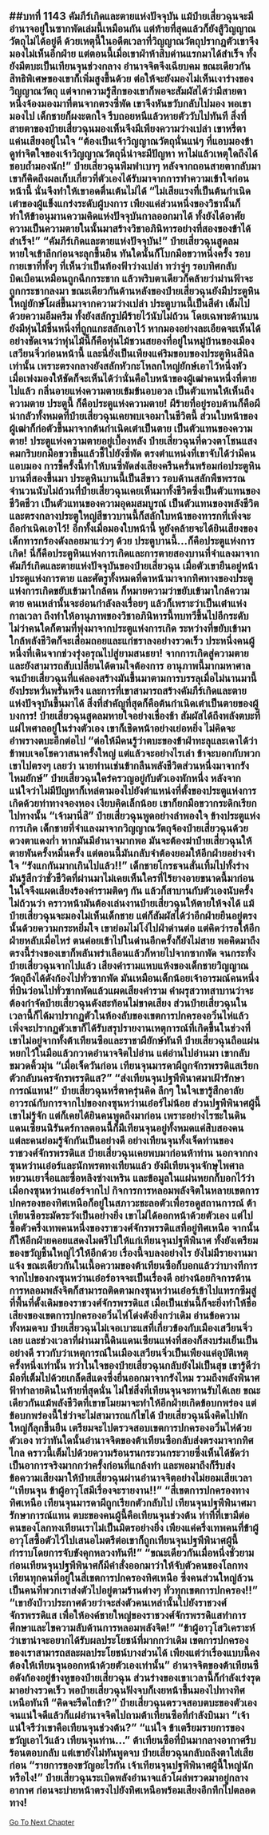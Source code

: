 ##บทที่ 1143 คัมภีร์เกิดและตายแห่งปัจจุบัน
แม้ป๋ายเสี่ยวฉุนจะมีอำนาจอยู่ในซากพัดเล่มนี้เหมือนกัน แต่ท้ายที่สุดแล้วก็ยังสู้วิญญาณวัตถุไม่ได้อยู่ดี ด้วยเหตุนี้ในอดีตเวลาที่วิญญาณวัตถุปรากฎตัวเขาจึงมองไม่เห็นอีกฝ่าย แต่ตอนนี้เมื่อเขาฝ่าห้าสิบด่านแรกมาได้สำเร็จ ทั้งยังมีตบะเป็นเทียนจุนช่วงกลาง อำนาจจิตจึงเฉียบคม ขณะเดียวกันสิทธิพิเศษของเขาก็เพิ่มสูงขึ้นด้วย
ต่อให้จะยังมองไม่เห็นเงาร่างของวิญญาณวัตถุ แต่จากความรู้สึกของเขาก็พอจะสัมผัสได้ว่ามีสายตาหนึ่งจ้องมองมาที่ตนจากตรงซี่พัด เขาจึงหันขวับกลับไปมอง
พอเขามองไป เด็กชายก็ผงะตกใจ รีบถอยหนีแล้วหายตัววับไปทันที
สิ่งที่สายตาของป๋ายเสี่ยวฉุนมองเห็นจึงมีเพียงความว่างเปล่า เขาหรี่ตาแค่นเสียงอยู่ในใจ
“ต้องเป็นเจ้าวิญญาณวัตถุนั่นแน่ๆ ที่แอบมองข้า ดูท่าจิตใจของเจ้าวิญญาณวัตถุนี่น่าจะมีปัญหา หาไม่แล้วเหตุใดถึงได้ชอบถ้ำมองนัก!” ป๋ายเสี่ยวฉุนพึมพำเบาๆ หลังจากถอนสายตากลับมาเขาก็คิดถึงผลเก็บเกี่ยวที่ตัวเองได้รับมาจากการทำความเข้าใจก่อนหน้านี้ นั่นจึงทำให้เขาอดตื่นเต้นไม่ได้
“ไม่เสียแรงที่เป็นต้นกำเนิดเต๋าของผู้แข็งแกร่งระดับผู้บงการ เพียงแค่ส่วนหนึ่งของวิชานั้นก็ทำให้ข้าอนุมานความคิดแห่งปัจจุบันกาลออกมาได้ ทั้งยังได้อาศัยความเป็นความตายในนั้นมาสร้างวิชาอภินิหารอย่างที่สองของข้าได้สำเร็จ!”
“คัมภีร์เกิดและตายแห่งปัจจุบัน!” ป๋ายเสี่ยวฉุนสูดลมหายใจเข้าลึกก่อนจะลุกขึ้นยืน ทันใดนั้นก็โบกมือขวาหนึ่งครั้ง รอบกายเขาที่ทั้งๆ ที่เห็นว่าเป็นท้องฟ้าว่างเปล่า ทว่าจู่ๆ รอบทิศกลับบิดเบือนเหมือนถูกฉีกกระชาก แล้วพริบตาเดียวก็คล้ายว่าม่านฟ้าจะถูกกระชากลงมา
ขณะเดียวกันด้านหลังของป๋ายเสี่ยวฉุนยังมีประตูหินใหญ่ยักษ์โผล่ขึ้นมาจากความว่างเปล่า ประตูบานนี้เป็นสีดำ เต็มไปด้วยความอึมครึม ทั้งยังสลักรูปผีร้ายไว้นับไม่ถ้วน โดยเฉพาะด้านบนยังมีหุ่นไม้ชิ้นหนึ่งที่ถูกแกะสลักเอาไว้ หากมองอย่างละเอียดจะเห็นได้อย่างชัดเจนว่าหุ่นไม้นี้ก็คือหุ่นไม้ชวนสยองที่อยู่ในหมู่บ้านของเมืองเสวียนจิ่วก่อนหน้านี้
และนี่ยังเป็นเพียงแค่ริมขอบของประตูหินสีนิลเท่านั้น เพราะตรงกลางยังสลักหัวกะโหลกใหญ่ยักษ์เอาไว้หนึ่งหัว เมื่อเพ่งมองให้ชัดก็จะเห็นได้ว่านั่นคือใบหน้าของผู้เฒ่าคนหนึ่งที่ตายไปแล้ว กลิ่นอายแห่งความตายเข้มข้นอบอวล เป็นตัวแทนให้เห็นถึงความตาย
ประตูนี้ ก็คือประตูแห่งความตาย!
ผีร้ายที่อยู่รอบด้านก็คือผีน่ากลัวทั้งหมดที่ป๋ายเสี่ยวฉุนเคยพบเจอมาในชีวิตนี้ ส่วนใบหน้าของผู้เฒ่าก็ก่อตัวขึ้นมาจากต้นกำเนิดเต๋าเป็นตาย เป็นตัวแทนของความตาย!
ประตูแห่งความตายอยู่เบื้องหลัง ป๋ายเสี่ยวฉุนที่ดวงตาโชนแสงคมกริบยกมือขวาขึ้นแล้วชี้ไปยังซี่พัด ตรงตำแหน่งที่เขาจับได้ว่ามีคนแอบมอง
การชี้ครั้งนี้ทำให้บนซี่พัดส่งเสียงครืนครั่นพร้อมก่อประตูหินบานที่สองขึ้นมา
ประตูหินบานนี้เป็นสีขาว รอบด้านสลักพืชพรรณจำนวนนับไม่ถ้วนที่ป๋ายเสี่ยวฉุนเคยเห็นมาทั้งชีวิตซึ่งเป็นตัวแทนของชีวิตชีวา เป็นตัวแทนของความอุดมสมบูรณ์ เป็นตัวแทนของพลังชีวิต
และตรงกลางประตูใหญ่สีขาวบานนี้ก็สลักใบหน้าของทารกที่เพิ่งจะถือกำเนิดเอาไว้!
อีกทั้งเมื่อมองใบหน้านี้ หูยังคล้ายจะได้ยินเสียงของเด็กทารกร้องดังลอยมาแว่วๆ ด้วย ประตูบานนี้...ก็คือประตูแห่งการเกิด!
นี่ก็คือประตูหินแห่งการเกิดและการตายสองบานที่จำแลงมาจากคัมภีร์เกิดและตายแห่งปัจจุบันของป๋ายเสี่ยวฉุน เมื่อตัวเขายืนอยู่หน้าประตูแห่งการตาย และศัตรูทั้งหมดที่ดาหน้ามาจากทิศทางของประตูแห่งการเกิดขยับเข้ามาใกล้ตน ก็หมายความว่าขยับเข้ามาใกล้ความตาย คนเหล่านั้นจะอ่อนกำลังลงเรื่อยๆ แล้วก็เพราะว่าเป็นเต๋าแห่งกาลเวลา ถึงทำให้อานุภาพของวิชาอภินิหารนี้ทบทวีขึ้นไปอีกระดับ ไม่ว่าคนใดก็ตามที่พุ่งมาจากประตูแห่งการเกิด ระหว่างที่ขยับเข้ามาใกล้พลังชีวิตก็จะเสื่อมถอยและแก่ชราลงอย่างรวดเร็ว ประหนึ่งคนผู้หนึ่งที่เดินจากช่วงรุ่งอรุณไปสู่ยามสนธยา!
จากการเกิดสู่ความตาย และยังสามารถสับเปลี่ยนได้ตามใจต้องการ อานุภาพนี้มากมหาศาลจนป๋ายเสี่ยวฉุนที่แค่ลองสร้างมันขึ้นมาตามการบรรลุเมื่อไม่นานมานี้ยังประหวั่นพรั่นพรึง และการที่เขาสามารถสร้างคัมภีร์เกิดและตายแห่งปัจจุบันขึ้นมาได้ สิ่งที่สำคัญที่สุดก็คือต้นกำเนิดเต๋าเป็นตายของผู้บงการ!
ป๋ายเสี่ยวฉุนสูดลมหายใจอย่างเชื่องช้า สัมผัสได้ถึงพลังตบะที่แผ่ไพศาลอยู่ในร่างตัวเอง เขาก็เชิดหน้าอย่างเย่อหยิ่ง ไม่คิดจะอำพรางตบะอีกต่อไป
“ต่อให้มีคนรู้ว่าตบะของข้าฝ่าทะลุและเดาได้ว่าข้าพบเจอโชควาสนาครั้งใหญ่ แต่แล้วจะอย่างไรเล่า ข้าจะบอกกับพวกเขาไปตรงๆ เลยว่า นายท่านเช่นข้ากลืนพลังชีวิตส่วนหนึ่งมาจากรังไหมยักษ์” ป๋ายเสี่ยวฉุนใคร่ครวญอยู่กับตัวเองพักหนึ่ง หลังจากแน่ใจว่าไม่มีปัญหาก็เหล่ตามองไปยังตำแหน่งที่ตั้งของประตูแห่งการเกิดด้วยท่าทางจองหอง เงียบคิดเล็กน้อย เขาก็ยกมือขวากระดิกเรียกไปทางนั้น
“เจ้ามานี่สิ” ป๋ายเสี่ยวฉุนพูดอย่างลำพองใจ
ข้างประตูแห่งการเกิด เด็กชายที่จำแลงมาจากวิญญาณวัตถุจ้องป๋ายเสี่ยวฉุนด้วยดวงตาแดงก่ำ หากมันมีอำนาจมากพอ มันจะต้องฆ่าป๋ายเสี่ยวฉุนให้ตายพันครั้งหมื่นครั้ง แต่ตอนนี้มันกลับจำต้องยอมให้อีกฝ่ายอย่างจำใจ
“รังแกกันมากเกินไปแล้ว!!” เด็กชายโกรธจนสั่นเทิ้มไปทั้งร่าง มันรู้สึกว่าชั่วชีวิตที่ผ่านมาไม่เคยเห็นใครที่ไร้ยางอายขนาดนี้มาก่อน ในใจจึงแผดเสียงร้องคำรามติดๆ กัน แล้วก็สาบานกับตัวเองนับครั้งไม่ถ้วนว่า คราวหน้ามันต้องเล่นงานป๋ายเสี่ยวฉุนให้ตายให้จงได้
แม้ป๋ายเสี่ยวฉุนจะมองไม่เห็นเด็กชาย แต่ก็สัมผัสได้ว่าอีกฝ่ายยืนอยู่ตรงนั้นด้วยความกระหยิ่มใจ เขาย่อมไม่โง่ไปฝ่าด่านต่อ แต่คิดว่ารอให้อีกฝ่ายหลับเมื่อไหร่ ตนค่อยเข้าไปในด่านอีกครั้งก็ยังไม่สาย พอคิดมาถึงตรงนี้ร่างของเขาก็พลันพร่าเลือนแล้วก็หายไปจากซากพัด
จนกระทั่งป๋ายเสี่ยวฉุนจากไปแล้ว เสียงคำรามแหบแห้งของเด็กชายวิญญาณวัตถุถึงได้ดังก้องไปทั่วซากพัด มันเหมือนเด็กน้อยเจ้าอารมณ์คนหนึ่งที่บินว่อนไปทั่วซากพัดแล้วแผดเสียงคำราม คำผรุสวาทสาบานว่าจะต้องกำจัดป๋ายเสี่ยวฉุนดังสะท้อนไม่ขาดเสียง
ส่วนป๋ายเสี่ยวฉุนในเวลานี้ก็ได้มาปรากฏตัวในห้องลับของเขตการปกครองอวิ๋นไห่แล้ว เพิ่งจะปรากฏตัวเขาก็ได้รับสรุปรายงานเหตุการณ์ที่เกิดขึ้นในช่วงที่เขาไม่อยู่จากทั้งต้าเทียนซือและราชาผียักษ์ทันที
ป๋ายเสี่ยวฉุนถือแผ่นหยกไว้ในมือแล้วกวาดอำนาจจิตไปอ่าน แต่อ่านไปอ่านมา เขากลับขมวดคิ้วมุ่น
“เมื่อเจ็ดวันก่อน เทียนจุนมารดาผีถูกจักรพรรดิแสเรียกตัวกลับนครจักรพรรดิแส?”
“ส่งเทียนจุนปฐพีพินาศมาเฝ้ารักษาการณ์แทน!” ป๋ายเสี่ยวฉุนหรี่ตาครุ่นคิด ลึกๆ ในใจเขารู้สึกอาลัยอาวรณ์กับการจากไปของกงซุนหว่านเอ๋อร์ไม่น้อย ส่วนปฐพีพินาศผู้นี้เขาไม่รู้จัก แต่ก็เคยได้ยินคนพูดถึงมาก่อน เพราะอย่างไรซะในดินแดนเซียนนิรันดร์กาลตอนนี้ก็มีเทียนจุนอยู่ทั้งหมดแค่สิบสองคน แต่ละคนย่อมรู้จักกันเป็นอย่างดี
อย่างเทียนจุนทั้งเจ็ดท่านของราชวงศ์จักรพรรดิแส ป๋ายเสี่ยวฉุนเคยพบมาก่อนห้าท่าน นอกจากกงซุนหว่านเอ๋อร์และนักพรตทงเทียนแล้ว ยังมีเทียนจุนจักษุไพศาล หยวนเยาจื่อและซื่อหลิงซ่างเหริน
และข้อมูลในแผ่นหยกก็บอกไว้ว่าเมื่อกงซุนหว่านเอ๋อร์จากไป กิจการการหลอมพลังจิตในหลายเขตการปกครองของทิศเหนือก็อยู่ในสภาวะชะลอตัวเพื่อรอดูสถานการณ์ ต้าเทียนซือระมัดระวังเป็นอย่างยิ่ง เขาไม่ได้ออกหน้าด้วยตัวเอง แต่ไปซื้อตัวครึ่งเทพคนหนึ่งของราชวงศ์จักรพรรดิแสที่อยู่ทิศเหนือ จากนั้นก็ให้อีกฝ่ายคอยแสดงไมตรีไปให้แก่เทียนจุนปฐพีพินาศ ทั้งยังเตรียมของขวัญชิ้นใหญ่ไว้ให้อีกด้วย
เรื่องนี้จบลงอย่างไร ยังไม่มีรายงานมาแจ้ง
ขณะเดียวกันในเนื้อความของต้าเทียนซือก็บอกแล้วว่าบางทีการจากไปของกงซุนหว่านเอ๋อร์อาจจะเป็นเรื่องดี อย่างน้อยกิจการด้านการหลอมพลังจิตก็สามารถติดตามกงซุนหว่านเอ๋อร์เข้าไปแทรกซึมสู่ที่พื้นที่ดั้งเดิมของราชวงศ์จักรพรรดิแส เมื่อเป็นเช่นนี้ก็จะยิ่งทำให้ชื่อเสียงของเขตการปกครองอวิ๋นไห่โด่งดังยิ่งกว่าเดิม
อ่านข้อความทั้งหมดจบ ป๋ายเสี่ยวฉุนไม่เจอเบาะแสที่เกี่ยวข้องกับเมืองเสวียนจิ่วเลย และช่วงเวลาที่ผ่านมานี้ดินแดนเซียนแห่งที่สองก็สงบร่มเย็นเป็นอย่างดี ราวกับว่าเหตุการณ์ในเมืองเสวียนจิ่วเป็นเพียงแค่อุบัติเหตุครั้งหนึ่งเท่านั้น
ทว่าในใจของป๋ายเสี่ยวฉุนกลับยังไม่เป็นสุข เขารู้ดีว่ามือที่เต็มไปด้วยเกล็ดสีแดงซึ่งยื่นออกมาจากรังไหม รวมถึงพลังพินาศฟ้าทำลายดินในท้ายที่สุดนั่น ไม่ใช่สิ่งที่เทียนจุนจะทานรับได้เลย
ขณะเดียวกันแม้พลังชีวิตที่เขาขโมยมาจะทำให้อีกฝ่ายเกิดข้อบกพร่อง แต่ข้อบกพร่องนี้ใช่ว่าจะไม่สามารถแก้ไขได้ ป๋ายเสี่ยวฉุนนิ่งคิดไปพักใหญ่ก็ลุกขึ้นยืน เตรียมจะไปตรวจสอบเขตการปกครองอวิ๋นไห่ด้วยตัวเอง
ทว่าทันใดนั้นอำนาจจิตของต้าเทียนซือกลับส่งตรงมาจากทิศไกล คราวนี้เต็มไปด้วยความร้อนรนกระวนกระวายซึ่งเห็นได้ชัดว่าเป็นอาการจริงมากกว่าครั้งก่อนที่แกล้งทำ และพอมาถึงก็รีบส่งข้อความเสียงมาให้ป๋ายเสี่ยวฉุนผ่านอำนาจจิตอย่างไม่ยอมเสียเวลา
“เทียนจุน ข้าผู้อาวุโสมีเรื่องจะรายงาน!!”
“สี่เขตการปกครองทางทิศเหนือ เทียนจุนมารดาผีถูกเรียกตัวกลับไป เทียนจุนปฐพีพินาศมารักษาการณ์แทน ตบะของคนผู้นี้คือเทียนจุนช่วงต้น ท่าทีที่เขามีต่อคนของโลกทงเทียนเราไม่เป็นมิตรอย่างยิ่ง เพียงแค่ครึ่งเทพคนที่ข้าผู้อาวุโสซื้อตัวไว้ไปเสนอไมตรีต่อเขาก็ถูกเทียนจุนปฐพีพินาศผู้นี้กำราบโดยการจับขังคุกหลวงทันที!”
“ขณะเดียวกันเมื่อหนึ่งชั่วยามก่อนเทียนจุนปฐพีพินาศก็มีคำสั่งออกมาว่าให้จับตัวคนของโลกทงเทียนทุกคนที่อยู่ในสี่เขตการปกครองทิศเหนือ ซึ่งคนส่วนใหญ่ล้วนเป็นคนที่พวกเราส่งตัวไปอยู่ตามร้านต่างๆ ทั่วทุกเขตการปกครอง!!”
“เขายังป่าวประกาศด้วยว่าจะส่งตัวคนเหล่านั้นไปยังราชวงศ์จักรพรรดิแส เพื่อให้องค์ชายใหญ่ของราชวงศ์จักรพรรดิแสทำการศึกษาและไขความลับด้านการหลอมพลังจิต!”
“ข้าผู้อาวุโสวิเคราะห์ว่าเขาน่าจะอยากได้รับผลประโยชน์ที่มากกว่าเดิม เขตการปกครองของเราสามารถสละผลประโยชน์บางส่วนได้ เพียงแต่ว่าเรื่องแบบนี้คงต้องให้เทียนจุนออกหน้าด้วยตัวเองเท่านั้น”
อำนาจจิตของต้าเทียนซือดังก้องอยู่ข้างหูของป๋ายเสี่ยวฉุน ส่วนร่างของเขาเวลานี้ก็กำลังเร่งรุดมาอย่างรวดเร็ว พอป๋ายเสี่ยวฉุนฟังจบก็เงยหน้าขึ้นมองไปทางทิศเหนือทันที
“คิดจะรีดไถข้า?” ป๋ายเสี่ยวฉุนตรวจสอบตบะของตัวเองจนแน่ใจดีแล้วก็แผ่อำนาจจิตไปถามต้าเทียนซือที่กำลังบินมา
“เจ้าแน่ใจรึว่าเขาคือเทียนจุนช่วงต้น?”
“แน่ใจ ข้าเตรียมรายการของขวัญเอาไว้แล้ว เทียนจุนท่าน...” ต้าเทียนซือที่บินมากลางอากาศรีบร้อนตอบกลับ แต่เขายังไม่ทันพูดจบ ป๋ายเสี่ยวฉุนกลับถลึงตาใส่เสียก่อน
“รายการของขวัญอะไรกัน เจ้าเทียนจุนปฐพีพินาศผู้นี้ใหญ่นักหรือไง!” ป๋ายเสี่ยวฉุนระเบิดพลังอำนาจแล้วโผล่พรวดมาอยู่กลางอากาศ ก่อนจะบ่ายหน้าตรงไปยังทิศเหนือพร้อมเสียงอึกทึกไปตลอดทาง!
------


[Go To Next Chapter]( ./116.md)